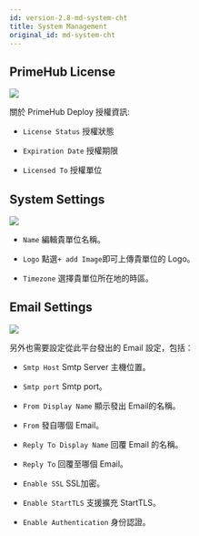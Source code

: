 ```yaml
---
id: version-2.8-md-system-cht
title: System Management
original_id: md-system-cht
---
```


## PrimeHub License

![](assets/license_key_v24.png)

關於 PrimeHub Deploy 授權資訊:

+ `License Status` 授權狀態

+ `Expiration Date` 授權期限

+ `Licensed To` 授權單位

## System Settings

![](assets/md_system_1_v26.png)

+ `Name` 編輯貴單位名稱。

+ `Logo` 點選`+ add Image`即可上傳貴單位的 Logo。

+ `Timezone` 選擇貴單位所在地的時區。


## Email Settings

![](assets/system_2_v26.png)

另外也需要設定從此平台發出的 Email 設定，包括：

+ `Smtp Host` Smtp Server 主機位置。

+ `Smtp port` Smtp port。

+ `From Display Name` 顯示發出 Email的名稱。

+ `From` 發自哪個 Email。

+ `Reply To Display Name` 回覆 Email 的名稱。

+ `Reply To` 回覆至哪個 Email。

+ `Enable SSL` SSL加密。

+ `Enable StartTLS` 支援擴充 StartTLS。

+ `Enable Authentication` 身份認證。
